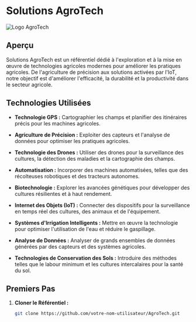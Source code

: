 # Solutions AgroTech

![Logo AgroTech](agrotech_logo.png)

## Aperçu

Solutions AgroTech est un référentiel dédié à l'exploration et à la mise en œuvre de technologies agricoles modernes pour améliorer les pratiques agricoles. De l'agriculture de précision aux solutions activées par l'IoT, notre objectif est d'améliorer l'efficacité, la durabilité et la productivité dans le secteur agricole.

## Technologies Utilisées

- **Technologie GPS :** Cartographier les champs et planifier des itinéraires précis pour les machines agricoles.
  
- **Agriculture de Précision :** Exploiter des capteurs et l'analyse de données pour optimiser les pratiques agricoles.

- **Technologie des Drones :** Utiliser des drones pour la surveillance des cultures, la détection des maladies et la cartographie des champs.

- **Automatisation :** Incorporer des machines automatisées, telles que des récolteuses robotiques et des tracteurs autonomes.

- **Biotechnologie :** Explorer les avancées génétiques pour développer des cultures résilientes et à haut rendement.

- **Internet des Objets (IoT) :** Connecter des dispositifs pour la surveillance en temps réel des cultures, des animaux et de l'équipement.

- **Systèmes d'Irrigation Intelligents :** Mettre en œuvre la technologie pour optimiser l'utilisation de l'eau et réduire le gaspillage.

- **Analyse de Données :** Analyser de grands ensembles de données générées par des capteurs et des systèmes agricoles.

- **Technologies de Conservation des Sols :** Introduire des méthodes telles que le labour minimum et les cultures intercalaires pour la santé du sol.

## Premiers Pas

1. **Cloner le Référentiel :**
   ```bash
   git clone https://github.com/votre-nom-utilisateur/AgroTech.git
